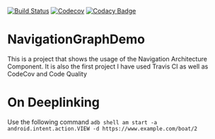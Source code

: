 [![Build Status](https://travis-ci.com/Fbada006/NavigationGraphDemo.svg)](https://travis-ci.com/Fbada006/NavigationGraphDemo)
[![Codecov](https://codecov.io/gh/Fbada006/NavigationGraphDemo/coverage.svg)](https://codecov.io/gh/Fbada006/NavigationGraphDemo)
[![Codacy Badge](https://api.codacy.com/project/badge/Grade/a484ab8f4c1d44d9b040b6b0f80f32e6)](https://www.codacy.com/manual/Fbada006/NavigationGraphDemo?utm_source=github.com&amp;utm_medium=referral&amp;utm_content=Fbada006/NavigationGraphDemo&amp;utm_campaign=Badge_Grade)

# NavigationGraphDemo
This is a project that shows the usage of the Navigation Architecture Component. It is also the first project I have used Travis CI as well as CodeCov and Code Quality

# On Deeplinking
Use the following command `adb shell am start -a android.intent.action.VIEW -d https://www.example.com/boat/2`
